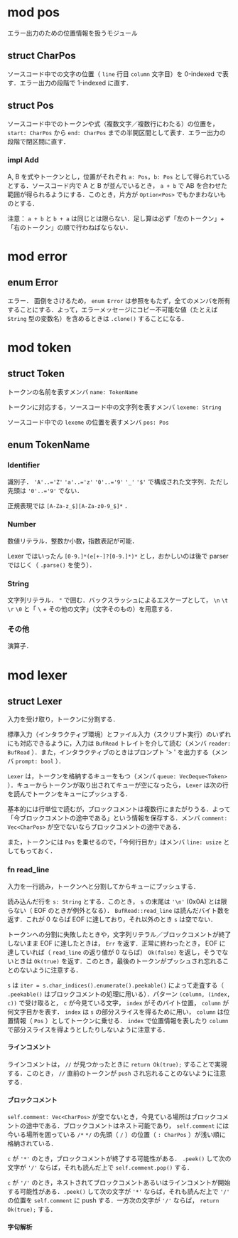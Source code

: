 # mod pos
エラー出力のための位置情報を扱うモジュール

## struct CharPos
ソースコード中での文字の位置（ `line` 行目 `column` 文字目）を 0-indexed で表す．エラー出力の段階で 1-indexed に直す．

## struct Pos
ソースコード中でのトークンや式（複数文字／複数行にわたる）の位置を， `start: CharPos` から `end: CharPos` までの半開区間として表す．エラー出力の段階で閉区間に直す．

### impl Add
A, B を式やトークンとし，位置がそれぞれ `a: Pos`，`b: Pos` として得られているとする．ソースコード内で A と B が並んでいるとき， `a + b` で AB を合わせた範囲が得られるようにする．このとき，片方が `Option<Pos>` でもかまわないものとする．

注意： `a + b` と `b + a` は同じとは限らない．足し算は必ず「左のトークン」+「右のトークン」の順で行わねばならない．

# mod error
## enum Error
エラー．
面倒をさけるため， `enum Error` は参照をもたず，全てのメンバを所有することにする．よって，エラーメッセージにコピー不可能な値（たとえば `String` 型の変数名）を含めるときは `.clone()` することになる．

# mod token
## struct Token
トークンの名前を表すメンバ `name: TokenName` 

トークンに対応する，ソースコード中の文字列を表すメンバ `lexeme: String` 

ソースコード中での `lexeme` の位置を表すメンバ `pos: Pos`
## enum TokenName
### Identifier
識別子． `'A'..='Z'` `'a'..='z'` `'0'..='9'` `'_'` `'$'` で構成された文字列．ただし先頭は `'0'..='9'` でない．

正規表現では `[A-Za-z_$][A-Za-z0-9_$]*` ．
### Number
数値リテラル．整数か小数，指数表記が可能．

Lexer ではいったん `[0-9.]*(e[+-]?[0-9.]*)*` とし，おかしいのは後で parser ではじく（ `.parse()` を使う）．
### String
文字列リテラル． `"` で囲む．バックスラッシュによるエスケープとして， `\n` `\t` `\r` `\0` と「 `\` + その他の文字」（文字そのもの）を用意する．
### その他
演算子．

# mod lexer
## struct Lexer
入力を受け取り，トークンに分割する．

標準入力（インタラクティブ環境）とファイル入力（スクリプト実行）のいずれにも対応できるように，入力は `BufRead` トレイトを介して読む（メンバ `reader: BufRead` ）．また，インタラクティブのときはプロンプト '> ' を出力する（メンバ `prompt: bool` ）．

`Lexer` は，トークンを格納するキューをもつ（メンバ `queue: VecDeque<Token>` ）．キューからトークンが取り出されてキューが空になったら， `Lexer` は次の行を読んでトークンをキューにプッシュする．

基本的には行単位で読むが，ブロックコメントは複数行にまたがりうる．よって「今ブロックコメントの途中である」という情報を保存する．メンバ `comment: Vec<CharPos>` が空でないならブロックコメントの途中である．

また，トークンには `Pos` を乗せるので，「今何行目か」はメンバ `line: usize` としてもっておく．

### fn read_line
入力を一行読み，トークンへと分割してからキューにプッシュする．

読み込んだ行を `s: String` とする．このとき， `s` の末尾は `'\n'` (0x0A) とは限らない（ EOF のときが例外となる）． `BufRead::read_line` は読んだバイト数を返す．これが 0 ならば EOF に達しており，それ以外のとき `s` は空でない．

トークンへの分割に失敗したときや，文字列リテラル／ブロックコメントが終了しないまま EOF に達したときは， `Err` を返す．正常に終わったとき， EOF に達していれば（ `read_line` の返り値が 0 ならば） `Ok(false)` を返し，そうでないときは `Ok(true)` を返す．このとき，最後のトークンがプッシュされ忘れることのないように注意する．

`s` は `iter = s.char_indices().enumerate().peekable()` によって走査する（ `.peekable()` はブロックコメントの処理に用いる）．パターン `(column, (index, c))` で受け取ると， `c` が今見ている文字， `index` がそのバイト位置， `column` が何文字目かを表す． `index` は `s` の部分スライスを得るために用い， `column` は位置情報（ `Pos` ）としてトークンに乗せる． `index` で位置情報を表したり `column` で部分スライスを得ようとしたりしないように注意する．

#### ラインコメント
ラインコメントは， `//` が見つかったときに `return Ok(true);` することで実現する．このとき， `//` 直前のトークンが `push` され忘れることのないように注意する．

#### ブロックコメント
`self.comment: Vec<CharPos>` が空でないとき，今見ている場所はブロックコメントの途中である．ブロックコメントはネスト可能であり， `self.comment` には今いる場所を囲っている `/*` `*/` の先頭（ `/` ）の位置（ `: CharPos` ）が浅い順に格納されている．

`c` が `'*'` のとき，ブロックコメントが終了する可能性がある． `.peek()` して次の文字が `'/'` ならば，それも読んだ上で `self.comment.pop()` する．

`c` が `'/'` のとき，ネストされてブロックコメントあるいはラインコメントが開始する可能性がある．`.peek()` して次の文字が `'*'` ならば，それも読んだ上で `'/'` の位置を `self.comment` に push する．一方次の文字が `'/'` ならば， `return Ok(true);` する．

#### 字句解析